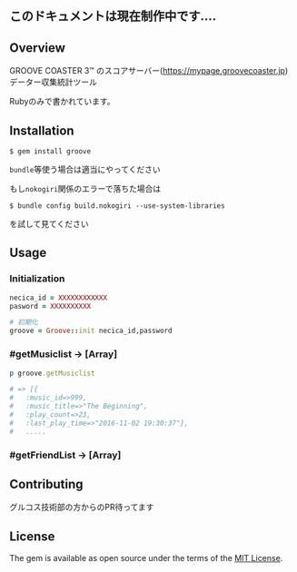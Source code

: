 ## このドキュメントは現在制作中です....



## Overview

GROOVE COASTER 3™ のスコアサーバー(https://mypage.groovecoaster.jp)データー収集統計ツール

Rubyのみで書かれています。

## Installation

```
$ gem install groove
```

`bundle`等使う場合は適当にやってください


もし`nokogiri`関係のエラーで落ちた場合は
```
$ bundle config build.nokogiri --use-system-libraries
```

を試して見てください

## Usage

### Initialization

```ruby
necica_id = XXXXXXXXXXXX
pasword = XXXXXXXXXX

# 初期化
groove = Groove::init necica_id,password
```

### #getMusiclist -> [Array]

```ruby
p groove.getMusiclist

# => [{
# 	:music_id=>999,
# 	:music_title=>"The Beginning",
# 	:play_count=>23,
# 	:last_play_time=>"2016-11-02 19:30:37"},
# 	.....
```
### #getFriendList -> [Array]


## Contributing

グルコス技術部の方からのPR待ってます


## License

The gem is available as open source under the terms of the [MIT License](http://opensource.org/licenses/MIT).
